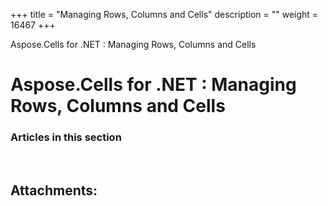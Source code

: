 +++
title = "Managing Rows, Columns and Cells" 
description = "" 
weight = 16467 
+++

Aspose.Cells for .NET : Managing Rows, Columns and Cells  

# Aspose.Cells for .NET : Managing Rows, Columns and Cells


### Articles in this section

           

 

## Attachments:


